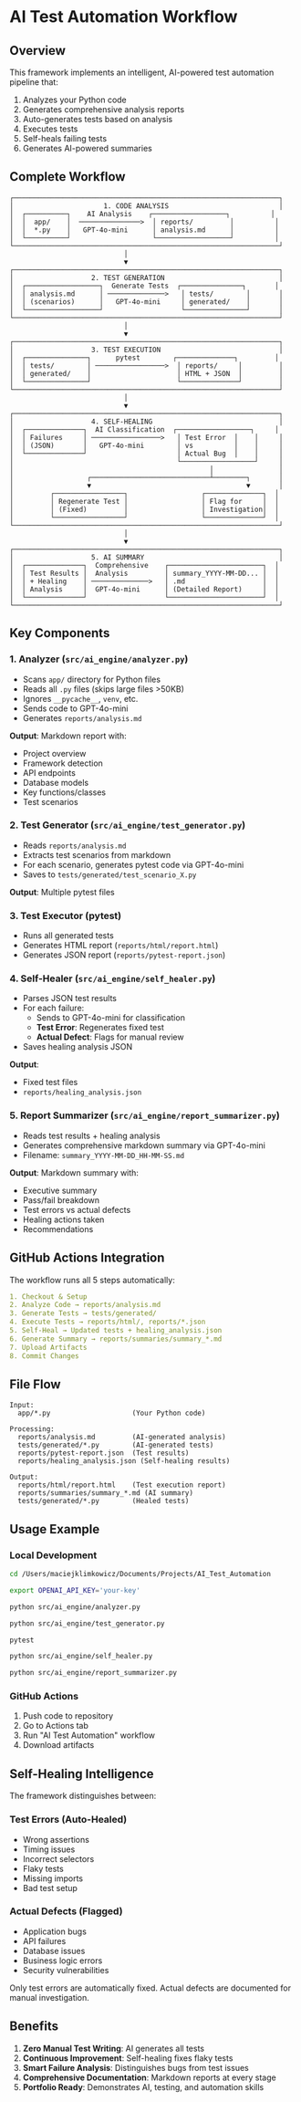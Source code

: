 # AI Test Automation Workflow

## Overview

This framework implements an intelligent, AI-powered test automation pipeline that:
1. Analyzes your Python code
2. Generates comprehensive analysis reports
3. Auto-generates tests based on analysis
4. Executes tests
5. Self-heals failing tests
6. Generates AI-powered summaries

## Complete Workflow

```
┌─────────────────────────────────────────────────────────────────┐
│                      1. CODE ANALYSIS                           │
│  ┌──────────┐    AI Analysis    ┌──────────────────┐          │
│  │  app/    │  ───────────────>  │ reports/         │          │
│  │  *.py    │   GPT-4o-mini      │ analysis.md      │          │
│  └──────────┘                    └──────────────────┘          │
└─────────────────────────────────────────────────────────────────┘
                            │
                            ▼
┌─────────────────────────────────────────────────────────────────┐
│                   2. TEST GENERATION                            │
│  ┌──────────────────┐  Generate Tests  ┌───────────────┐       │
│  │ analysis.md      │ ──────────────>   │ tests/        │       │
│  │ (scenarios)      │   GPT-4o-mini     │ generated/    │       │
│  └──────────────────┘                   └───────────────┘       │
└─────────────────────────────────────────────────────────────────┘
                            │
                            ▼
┌─────────────────────────────────────────────────────────────────┐
│                   3. TEST EXECUTION                             │
│  ┌───────────────┐      pytest        ┌──────────────┐         │
│  │ tests/        │ ─────────────────>  │ reports/     │         │
│  │ generated/    │                     │ HTML + JSON  │         │
│  └───────────────┘                     └──────────────┘         │
└─────────────────────────────────────────────────────────────────┘
                            │
                            ▼
┌─────────────────────────────────────────────────────────────────┐
│                   4. SELF-HEALING                               │
│  ┌──────────────┐  AI Classification  ┌──────────────────┐     │
│  │ Failures     │ ─────────────────>   │ Test Error  │    │     │
│  │ (JSON)       │   GPT-4o-mini        │ vs          │    │     │
│  └──────────────┘                      │ Actual Bug  │    │     │
│                                        └──────────────────┘     │
│                                                │                │
│                  ┌─────────────────────────────┴────────┐       │
│                  ▼                                      ▼       │
│         ┌─────────────────┐                  ┌──────────────┐  │
│         │ Regenerate Test │                  │ Flag for     │  │
│         │ (Fixed)         │                  │ Investigation│  │
│         └─────────────────┘                  └──────────────┘  │
└─────────────────────────────────────────────────────────────────┘
                            │
                            ▼
┌─────────────────────────────────────────────────────────────────┐
│                   5. AI SUMMARY                                 │
│  ┌──────────────┐  Comprehensive    ┌───────────────────────┐  │
│  │ Test Results │  Analysis         │ summary_YYYY-MM-DD... │  │
│  │ + Healing    │ ──────────────>   │ .md                   │  │
│  │ Analysis     │  GPT-4o-mini      │ (Detailed Report)     │  │
│  └──────────────┘                   └───────────────────────┘  │
└─────────────────────────────────────────────────────────────────┘
```

## Key Components

### 1. Analyzer (`src/ai_engine/analyzer.py`)
- Scans `app/` directory for Python files
- Reads all `.py` files (skips large files >50KB)
- Ignores `__pycache__`, `venv`, etc.
- Sends code to GPT-4o-mini
- Generates `reports/analysis.md`

**Output**: Markdown report with:
- Project overview
- Framework detection
- API endpoints
- Database models
- Key functions/classes
- Test scenarios

### 2. Test Generator (`src/ai_engine/test_generator.py`)
- Reads `reports/analysis.md`
- Extracts test scenarios from markdown
- For each scenario, generates pytest code via GPT-4o-mini
- Saves to `tests/generated/test_scenario_X.py`

**Output**: Multiple pytest files

### 3. Test Executor (pytest)
- Runs all generated tests
- Generates HTML report (`reports/html/report.html`)
- Generates JSON report (`reports/pytest-report.json`)

### 4. Self-Healer (`src/ai_engine/self_healer.py`)
- Parses JSON test results
- For each failure:
  - Sends to GPT-4o-mini for classification
  - **Test Error**: Regenerates fixed test
  - **Actual Defect**: Flags for manual review
- Saves healing analysis JSON

**Output**: 
- Fixed test files
- `reports/healing_analysis.json`

### 5. Report Summarizer (`src/ai_engine/report_summarizer.py`)
- Reads test results + healing analysis
- Generates comprehensive markdown summary via GPT-4o-mini
- Filename: `summary_YYYY-MM-DD_HH-MM-SS.md`

**Output**: Markdown summary with:
- Executive summary
- Pass/fail breakdown
- Test errors vs actual defects
- Healing actions taken
- Recommendations

## GitHub Actions Integration

The workflow runs all 5 steps automatically:

```yaml
1. Checkout & Setup
2. Analyze Code → reports/analysis.md
3. Generate Tests → tests/generated/
4. Execute Tests → reports/html/, reports/*.json
5. Self-Heal → Updated tests + healing_analysis.json
6. Generate Summary → reports/summaries/summary_*.md
7. Upload Artifacts
8. Commit Changes
```

## File Flow

```
Input:
  app/*.py                    (Your Python code)

Processing:
  reports/analysis.md         (AI-generated analysis)
  tests/generated/*.py        (AI-generated tests)
  reports/pytest-report.json  (Test results)
  reports/healing_analysis.json (Self-healing results)

Output:
  reports/html/report.html    (Test execution report)
  reports/summaries/summary_*.md (AI summary)
  tests/generated/*.py        (Healed tests)
```

## Usage Example

### Local Development
```bash
cd /Users/maciejklimkowicz/Documents/Projects/AI_Test_Automation

export OPENAI_API_KEY='your-key'

python src/ai_engine/analyzer.py

python src/ai_engine/test_generator.py

pytest

python src/ai_engine/self_healer.py

python src/ai_engine/report_summarizer.py
```

### GitHub Actions
1. Push code to repository
2. Go to Actions tab
3. Run "AI Test Automation" workflow
4. Download artifacts

## Self-Healing Intelligence

The framework distinguishes between:

### Test Errors (Auto-Healed)
- Wrong assertions
- Timing issues
- Incorrect selectors
- Flaky tests
- Missing imports
- Bad test setup

### Actual Defects (Flagged)
- Application bugs
- API failures
- Database issues
- Business logic errors
- Security vulnerabilities

Only test errors are automatically fixed. Actual defects are documented for manual investigation.

## Benefits

1. **Zero Manual Test Writing**: AI generates all tests
2. **Continuous Improvement**: Self-healing fixes flaky tests
3. **Smart Failure Analysis**: Distinguishes bugs from test issues
4. **Comprehensive Documentation**: Markdown reports at every stage
5. **Portfolio Ready**: Demonstrates AI, testing, and automation skills

